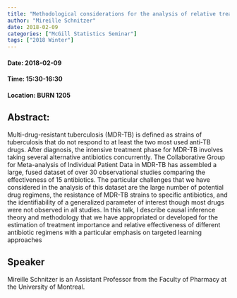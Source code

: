 ```yaml
---
title: "Methodological considerations for the analysis of relative treatment effects in multi-drug-resistant tuberculosis from fused observational studies"
author: "Mireille Schnitzer"
date: 2018-02-09
categories: ["McGill Statistics Seminar"]
tags: ["2018 Winter"]
---
```


#### Date: 2018-02-09
#### Time: 15:30-16:30
#### Location: BURN 1205

## Abstract:

Multi-drug-resistant tuberculosis (MDR-TB) is defined as strains of tuberculosis that do not respond to at least the two most used anti-TB drugs. After diagnosis, the intensive treatment phase for MDR-TB involves taking several alternative antibiotics concurrently. The Collaborative Group for Meta-analysis of Individual Patient Data in MDR-TB has assembled a large, fused dataset of over 30 observational studies comparing the effectiveness of 15 antibiotics. The particular challenges that we have considered in the analysis of this dataset are the large number of potential drug regimens, the resistance of MDR-TB strains to specific antibiotics, and the identifiability of a generalized parameter of interest though most drugs were not observed in all studies. In this talk, I describe causal inference theory and methodology that we have appropriated or developed for the estimation of treatment importance and relative effectiveness of different antibiotic regimens with a particular emphasis on targeted learning approaches







## Speaker


Mireille Schnitzer is an Assistant Professor from the Faculty of Pharmacy at the University of Montreal.
